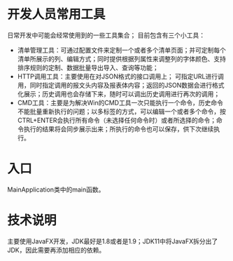 # 开发人员常用工具
日常开发中可能会经常使用到的一些工具集合；
目前包含有三个小工具：
- 清单管理工具：可通过配置文件来定制一个或者多个清单页面；并可定制每个清单所展示的列、编辑方式；同时提供根据列属性来调整列的字体颜色、支持排序规则的定制、数据批量导出导入、查询等功能；
- HTTP调用工具：主要使用在对JSON格式的接口调用上； 可指定URL进行调用，同时指定调用的报文头内容及报表体内容；返回的JSON数据会进行格式化展示；历史调用也会存储下来，随时可以调出历史调用进行再次的调用；  
- CMD工具：主要是为解决Win的CMD工具一次只能执行一个命令，历史命令不能批量重新执行的问题；以多标签的方式，可以编辑一个或者多个命令，按CTRL+ENTER会执行所有命令（未选择任何命令时）或者所选择的命令；命令执行的结果将会同步展示出来；所执行的命令也可以保存，供下次继续执行。

# 入口
MainApplication类中的main函数。

# 技术说明
主要使用JavaFX开发，JDK最好是1.8或者是1.9；JDK11中将JavaFX拆分出了JDK，因此需要再添加相应的依赖。 
